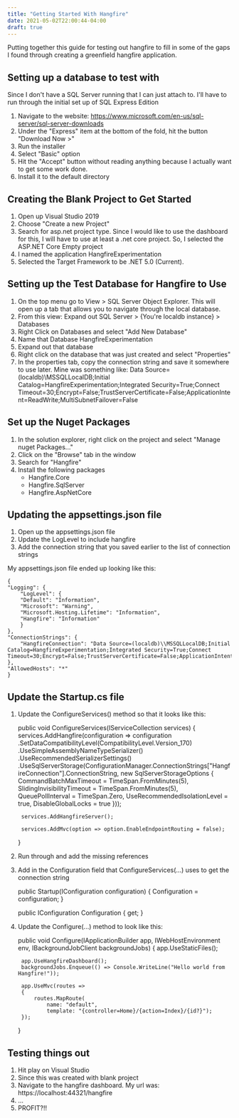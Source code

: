 ```yaml
---
title: "Getting Started With Hangfire"
date: 2021-05-02T22:00:44-04:00
draft: true
---
```


Putting together this guide for testing out hangfire to fill in some of the gaps I found through creating a greenfield hangfire application.

## Setting up a database to test with

Since I don't have a SQL Server running that I can just attach to. I'll have to run through the initial set up of SQL Express Edition

1. Navigate to the website: https://www.microsoft.com/en-us/sql-server/sql-server-downloads
2. Under the "Express" item at the bottom of the fold, hit the button "Download Now >"
3. Run the installer
4. Select "Basic" option
5. Hit the "Accept" button without reading anything because I actually want to get some work done.
6. Install it to the default directory

## Creating the Blank Project to Get Started

1. Open up Visual Studio 2019
2. Choose "Create a new Project"
3. Search for asp.net project type. Since I would like to use the dashboard for this, I will have to use at least a .net core project. So, I selected the ASP.NET Core Empty project
4. I named the application HangfireExperimentation
5. Selected the Target Framework to be .NET 5.0 (Current).

## Setting up the Test Database for Hangfire to Use

1. On the top menu go to View > SQL Server Object Explorer. This will open up a tab that allows you to navigate through the local database.
2. From this view: Expand out SQL Server > {You're localdb instance} > Databases
3. Right Click on Databases and select "Add New Database"
4. Name that Database HangfireExperimentation
5. Expand out that database
6. Right click on the database that was just created and select "Properties"
7. In the properties tab, copy the connection string and save it somewhere to use later. Mine was something like: Data Source=(localdb)\MSSQLLocalDB;Initial Catalog=HangfireExperimentation;Integrated Security=True;Connect Timeout=30;Encrypt=False;TrustServerCertificate=False;ApplicationIntent=ReadWrite;MultiSubnetFailover=False

## Set up the Nuget Packages

1. In the solution explorer, right click on the project and select "Manage nuget Packages..."
2. Click on the "Browse" tab in the window
3. Search for "Hangfire"
4. Install the following packages
    - Hangfire.Core
    - Hangfire.SqlServer
    - Hangfire.AspNetCore

## Updating the appsettings.json file

1. Open up the appsettings.json file
2. Update the LogLevel to include hangfire
3. Add the connection string that you saved earlier to the list of connection strings

My appsettings.json file ended up looking like this:

    {
    "Logging": {
        "LogLevel": {
        "Default": "Information",
        "Microsoft": "Warning",
        "Microsoft.Hosting.Lifetime": "Information",
        "Hangfire": "Information"
        }
    },
    "ConnectionStrings": {
        "HangfireConnection": "Data Source=(localdb)\\MSSQLLocalDB;Initial Catalog=HangfireExperimentation;Integrated Security=True;Connect Timeout=30;Encrypt=False;TrustServerCertificate=False;ApplicationIntent=ReadWrite;MultiSubnetFailover=False"
    },
    "AllowedHosts": "*"
    }

## Update the Startup.cs file

1. Update the ConfigureServices() method so that it looks like this:

    public void ConfigureServices(IServiceCollection services)
    {
        services.AddHangfire(configuration => configuration
            .SetDataCompatibilityLevel(CompatibilityLevel.Version_170)
            .UseSimpleAssemblyNameTypeSerializer()
            .UseRecommendedSerializerSettings()
            .UseSqlServerStorage(ConfigurationManager.ConnectionStrings["HangfireConnection"].ConnectionString, new SqlServerStorageOptions
            {
                CommandBatchMaxTimeout = TimeSpan.FromMinutes(5),
                SlidingInvisibilityTimeout = TimeSpan.FromMinutes(5),
                QueuePollInterval = TimeSpan.Zero,
                UseRecommendedIsolationLevel = true,
                DisableGlobalLocks = true
            }));

        services.AddHangfireServer();

        services.AddMvc(option => option.EnableEndpointRouting = false);
    }

2. Run through and add the missing references

3. Add in the Configuration field that ConfigureServices(...) uses to get the connection string

    public Startup(IConfiguration configuration)
    {
        Configuration = configuration;
    }

    public IConfiguration Configuration { get; }

4. Update the Configure(...) method to look like this:

    public void Configure(IApplicationBuilder app, 
        IWebHostEnvironment env, 
        IBackgroundJobClient backgroundJobs)
    {
        app.UseStaticFiles();

        app.UseHangfireDashboard();
        backgroundJobs.Enqueue(() => Console.WriteLine("Hello world from Hangfire!"));

        app.UseMvc(routes =>
        {
            routes.MapRoute(
                name: "default",
                template: "{controller=Home}/{action=Index}/{id?}");
        });
    }

## Testing things out

1. Hit play on Visual Studio
2. Since this was created with blank project
3. Navigate to the hangfire dashboard. My url was: https://localhost:44321/hangfire
4. ...
5. PROFIT?!!